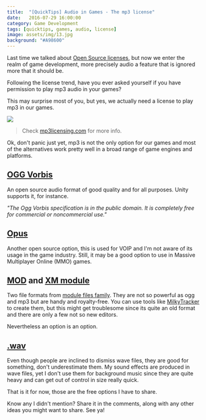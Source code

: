 ```yaml
---
title:  "[QuickTips] Audio in Games - The mp3 license"
date:   2016-07-29 16:00:00
category: Game Development
tags: [quicktips, games, audio, license]
image: assets/img/13.jpg
background: "#A98600"
---
```


Last time we talked about [Open Source licenses](http://vnavarro.com.br/quicktips/opensource/license/2016/07/20/quicktip-opensource-license.html), but now we enter the realm of game development, more precisely audio a feature that is ignored more that it should be.

Following the license trend, have you ever asked yourself if you have permission to play mp3 audio in your games?

This may surprise most of you, but yes, we actually need a license to play mp3 in our games.

![](http://mp3licensing.com/royalty/images/Games.gif)

> Check [mp3licensing.com](http://mp3licensing.com/royalty/games.html) for more info.

Ok, don't panic just yet, mp3 is not the only option for our games and most of the alternatives work pretty well in a broad range of game engines and platforms.

## [OGG Vorbis](http://www.vorbis.com/)

An open source audio format of good quality and for all purposes. Unity supports it, for instance.

*"The Ogg Vorbis specification is in the public domain. It is completely free for commercial or noncommercial use."*

## [Opus](http://www.opus-codec.org/)

Another open source option, this is used for VOIP and I'm not aware of its usage in the game industry. Still, it may be a good option to use in Massive Multiplayer Online (MMO) games.

## [MOD](https://en.wikipedia.org/wiki/MOD_(file_format)) and [XM module](https://en.wikipedia.org/wiki/XM_(file_format))

Two file formats from [module files family](https://en.wikipedia.org/wiki/Module_file). They are not so powerful as ogg and mp3 but are handy and royalty-free. You can use tools like [MilkyTracker](http://www.milkytracker.org/) to create them, but this might get troublesome since its quite an old format and there are only a few not so new editors.

Nevertheless an option is an option.

## [.wav](https://en.wikipedia.org/wiki/WAV)

Even though people are inclined to dismiss wave files, they are good for something, don't underestimate them. My sound effects are produced in wave files, yet I don't use them for background music since they are quite heavy and can get out of control in size really quick.


That is it for now, those are the free options I have to share.

Know any I didn't mention? Share it in the comments, along with any other ideas you might want to share. See ya!
